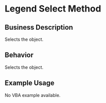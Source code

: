 # Legend Select Method

## Business Description
Selects the object.

## Behavior
Selects the object.

## Example Usage
No VBA example available.